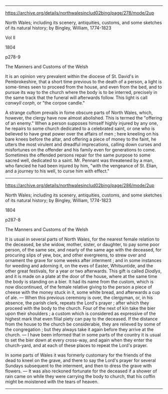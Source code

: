 

---

https://archive.org/details/northwalesinclud02bing/page/278/mode/2up

North Wales; including its scenery, antiquities, customs, and some sketches of its natural history;
by Bingley, William, 1774-1823

Vol II

1804

p278-9

The Manners and Customs of the Welsh

It is an opinion very prevalent within the diocese of St. David's in Pembrokeshire, that a short time previous to the death of a person, a light is some-times seen to proceed from the house, and even from the bed, and to pursue its way to the church where the body is to be interred, precisely in the same track that the funeral will afterwards follow. This light is call *canwyll corph*, or "the corpse candle."

A strange cuftom prevails in fome obscure parts of North Wales, which, however, the clergy have now almost abolished. This is termed the "offering of an enemy." When a person supposes himself highly injured by any one, he repairs to some church dedicated to a celebrated saint, or one who is believed to have great power over the affairs of men ; here kneeling on his bare knees before the altar, and offering a piece of money to the faint, he utters the most virulent and dreadful imprecations, calling down curses and misfortunes on the offender and his family even for generations to come. Sometimes the offended persons repair for the same purpose to some sacred well, dedicated to a saint. Mr. Pennant was threatened by a man, who fancied he had been injured by him, "with the vengeance of St. Elian, and a journey to his well, to curse him with effect."

---

https://archive.org/details/northwalesinclud02bing/page/286/mode/2up

North Wales; including its scenery, antiquities, customs, and some sketches of its natural history;
by Bingley, William, 1774-1823

1804

p287-8

The Manners and Customs of the Welsh

It is usual in several parts of North Wales, for the nearest female relation to the deceased, be she widow, mother, sister, or daughter, to pay some poor person, of the same sex, and nearly of the same age with the deceased, for procuring slips of yew, box, and other evergreens, to strew over and ornament the grave for some weeks after interment ; and in some instances for weeding and adorning it, on the eves of Easter, Whitsuntide, and the other great festivals, for a year or two afterwards. This gift is called *Diodlys*, and it is made on a plate at the door of the house, where at the same time the body is standing on a bier. It had its name from the custom, which is now discontinued, of the female relative giving to the person a piece of cheese with the money stuck in it, some white bread, and afterwards a cup of ale. — When this previous ceremony is over, the clergyman, or, in his absence, the parish clerk, repeats the Lord's prayer ; after which they proceed with the body to the church. Four of the next of kin take the bier upon their shoulders ; a custom which is considered as expressive of the highest mark that even filial piety can pay to the deceased. If the distance from the house to the church be considerabie, they are relieved by some of the congregation ; but they always take it again before they arrive at the church. — I have been informed that in some parts of the country it is usual to set the bier down at every cross-way, and again when they enter the church-yard, and at each of these places to repeat the Lord's prayer.

In some parts of Wales it was formerly customary for the friends of the dead to kneel on the grave, and there to say the Lord's prayer for several Sundays subsequent to the interment, and then to dress the grave with flowers. — It was also reckoned fortunate for the deceased if a shower of rain came on while they were carrying the body to church, that his coffin might be moistened with the tears of heaven.


---

